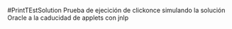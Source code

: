 #PrintTEstSolution
Prueba de ejecición de clickonce simulando la solución Oracle a la caducidad de applets con jnlp

